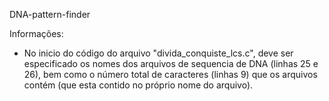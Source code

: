 DNA-pattern-finder

Informações:
 - No inicio do código do arquivo "divida_conquiste_lcs.c", deve ser especificado os nomes dos arquivos de sequencia de DNA (linhas 25 e 26), bem como o número total de caracteres (linhas 9) que os arquivos contém (que esta contido no próprio nome do arquivo).